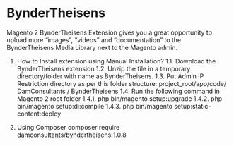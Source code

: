 # BynderTheisens
Magento 2 BynderTheisens Extension gives you a great opportunity to upload more “images”, “videos” and “documentation” to the BynderTheisens Media Library next to the Magento admin.

1) How to Install extension using Manual Installation?
  1.1. Download the BynderTheisens extension
  1.2. Unzip the file in a temporary directory/folder with name as BynderTheisens.
  1.3. Put Admin IP Restriction directory as per this folder structure: project_root/app/code/ DamConsultants / BynderTheisens
  1.4. Run the following command in Magento 2 root folder
    1.4.1. php bin/magento setup:upgrade
    1.4.2. php bin/magento setup:di:compile
    1.4.3. php bin/magento setup:static-content:deploy
    
2) Using Composer
      composer require damconsultants/byndertheisens:1.0.8
